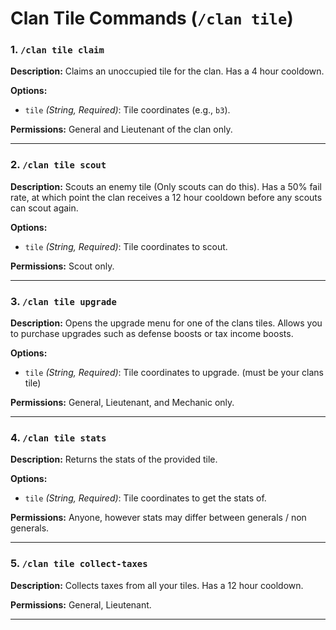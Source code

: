 
# Clan Tile Commands (`/clan tile`)

### 1. `/clan tile claim`
**Description:** Claims an unoccupied tile for the clan. Has a 4 hour cooldown. 

**Options:**
- `tile` *(String, Required)*: Tile coordinates (e.g., `b3`).

**Permissions:** General and Lieutenant of the clan only.

---

### 2. `/clan tile scout`
**Description:** Scouts an enemy tile (Only scouts can do this). Has a 50% fail rate, at which point the clan receives a 12 hour cooldown before any scouts can scout again.

**Options:**
- `tile` *(String, Required)*: Tile coordinates to scout.

**Permissions:** Scout only.

---

### 3. `/clan tile upgrade`
**Description:** Opens the upgrade menu for one of the clans tiles. Allows you to purchase upgrades such as defense boosts or tax income boosts.

**Options:**
- `tile` *(String, Required)*: Tile coordinates to upgrade. (must be your clans tile)

**Permissions:** General, Lieutenant, and Mechanic only.

---

### 4. `/clan tile stats`
**Description:** Returns the stats of the provided tile.

**Options:**
- `tile` *(String, Required)*: Tile coordinates to get the stats of. 

**Permissions:** Anyone, however stats may differ between generals / non generals.

---

### 5. `/clan tile collect-taxes`
**Description:** Collects taxes from all your tiles. Has a 12 hour cooldown. 

**Permissions:** General, Lieutenant.

---